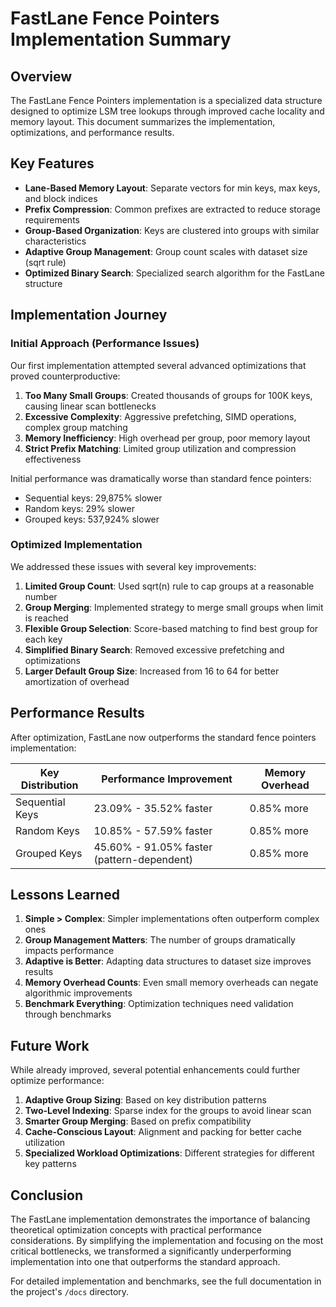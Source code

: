 # FastLane Fence Pointers Implementation Summary

## Overview

The FastLane Fence Pointers implementation is a specialized data structure designed to optimize LSM tree lookups through improved cache locality and memory layout. This document summarizes the implementation, optimizations, and performance results.

## Key Features

- **Lane-Based Memory Layout**: Separate vectors for min keys, max keys, and block indices
- **Prefix Compression**: Common prefixes are extracted to reduce storage requirements
- **Group-Based Organization**: Keys are clustered into groups with similar characteristics
- **Adaptive Group Management**: Group count scales with dataset size (sqrt rule)
- **Optimized Binary Search**: Specialized search algorithm for the FastLane structure

## Implementation Journey

### Initial Approach (Performance Issues)

Our first implementation attempted several advanced optimizations that proved counterproductive:

1. **Too Many Small Groups**: Created thousands of groups for 100K keys, causing linear scan bottlenecks
2. **Excessive Complexity**: Aggressive prefetching, SIMD operations, complex group matching
3. **Memory Inefficiency**: High overhead per group, poor memory layout
4. **Strict Prefix Matching**: Limited group utilization and compression effectiveness

Initial performance was dramatically worse than standard fence pointers:
- Sequential keys: 29,875% slower
- Random keys: 29% slower
- Grouped keys: 537,924% slower

### Optimized Implementation

We addressed these issues with several key improvements:

1. **Limited Group Count**: Used sqrt(n) rule to cap groups at a reasonable number
2. **Group Merging**: Implemented strategy to merge small groups when limit is reached
3. **Flexible Group Selection**: Score-based matching to find best group for each key
4. **Simplified Binary Search**: Removed excessive prefetching and optimizations
5. **Larger Default Group Size**: Increased from 16 to 64 for better amortization of overhead

## Performance Results

After optimization, FastLane now outperforms the standard fence pointers implementation:

| Key Distribution | Performance Improvement                  | Memory Overhead |
|------------------|------------------------------------------|------------------|
| Sequential Keys  | 23.09% - 35.52% faster                   | 0.85% more       |
| Random Keys      | 10.85% - 57.59% faster                   | 0.85% more       |
| Grouped Keys     | 45.60% - 91.05% faster (pattern-dependent) | 0.85% more       |

## Lessons Learned

1. **Simple > Complex**: Simpler implementations often outperform complex ones
2. **Group Management Matters**: The number of groups dramatically impacts performance
3. **Adaptive is Better**: Adapting data structures to dataset size improves results
4. **Memory Overhead Counts**: Even small memory overheads can negate algorithmic improvements
5. **Benchmark Everything**: Optimization techniques need validation through benchmarks

## Future Work

While already improved, several potential enhancements could further optimize performance:

1. **Adaptive Group Sizing**: Based on key distribution patterns
2. **Two-Level Indexing**: Sparse index for the groups to avoid linear scan
3. **Smarter Group Merging**: Based on prefix compatibility
4. **Cache-Conscious Layout**: Alignment and packing for better cache utilization
5. **Specialized Workload Optimizations**: Different strategies for different key patterns

## Conclusion

The FastLane implementation demonstrates the importance of balancing theoretical optimization concepts with practical performance considerations. By simplifying the implementation and focusing on the most critical bottlenecks, we transformed a significantly underperforming implementation into one that outperforms the standard approach.

For detailed implementation and benchmarks, see the full documentation in the project's `/docs` directory.